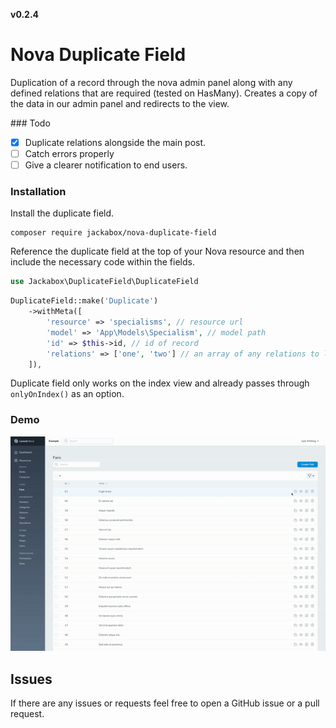 **v0.2.4**

# Nova Duplicate Field

Duplication of a record through the nova admin panel along with any defined relations that are required (tested on HasMany). Creates a copy of the data in our admin panel and redirects to the view.

### Todo

- [x] Duplicate relations alongside the main post.
- [ ] Catch errors properly
- [ ] Give a clearer notification to end users.

### Installation

Install the duplicate field.

```
composer require jackabox/nova-duplicate-field
```

Reference the duplicate field at the top of your Nova resource and then include the necessary code within the fields.

```php
use Jackabox\DuplicateField\DuplicateField
```

```php
DuplicateField::make('Duplicate')
    ->withMeta([
        'resource' => 'specialisms', // resource url
        'model' => 'App\Models\Specialism', // model path
        'id' => $this->id, // id of record
        'relations' => ['one', 'two'] // an array of any relations to load (nullable).
    ]),
```

Duplicate field only works on the index view and already passes through `onlyOnIndex()` as an option.

### Demo

![Duplicate Field Image](./img/nova-duplicate-field-small.gif)

## Issues

If there are any issues or requests feel free to open a GitHub issue or a pull request.
